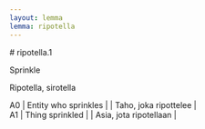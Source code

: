 ```yaml
---
layout: lemma
lemma: ripotella
---
```


<div class="sense">
# <span class="sensename">ripotella.1</span>

<span class="description">Sprinkle</span>

<span class="description">Ripotella, sirotella</span>

A0 | Entity who sprinkles |   | Taho, joka ripottelee |  
A1 | Thing sprinkled |   | Asia, jota ripotellaan |  

</div>

